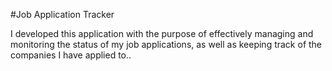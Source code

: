 #Job Application Tracker


I developed this application with the purpose of effectively managing and monitoring the status of my job applications, as well as keeping track of the companies I have applied to..


